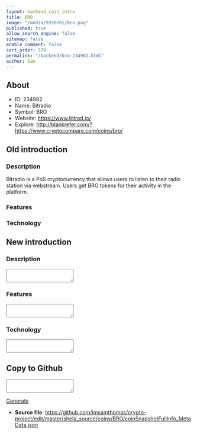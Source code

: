 ```yaml
---
layout: backend_coin_intro
title: BRO
image: "/media/9350701/bro.png"
published: true
allow_search_engine: false
sitemap: false
enable_comment: false
sort_order: 570
permalink: "/backend/bro-234982.html"
author: Sam
---
```


## About

- ID: 234982
- Name: Bitradio
- Symbol: BRO
- Website: https://www.bitrad.io/
- Explore: http://blankrefer.com/?https://www.cryptocompare.com/coins/bro/


## Old introduction

### Description

<p>Bitradio is a PoS cryptocurrency that allows users to listen to their radio station via webstream. Users get BRO tokens for their activity in the platform. </p>

### Features


### Technology




## New introduction


### Description
<textarea id="meta_description" name="description"></textarea>

### Features
<textarea id="meta_features" name="features"></textarea>

### Technology
<textarea id="meta_technology" name="technology"></textarea>


## Copy to Github

<textarea id="coinsnapshotfullinfo_metadata"></textarea>

<a href="#gen" onclick="generateMetaDatJson()">Generate</a>

- **Source file**: <a href="https://github.com/imsamthomas/crypto-project/edit/master/shell/_source/coins/BRO/coinSnapshotFullInfo_MetaData.json">https://github.com/imsamthomas/crypto-project/edit/master/shell/_source/coins/BRO/coinSnapshotFullInfo_MetaData.json</a>

